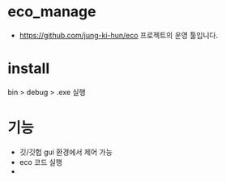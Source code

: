 # eco_manage

- https://github.com/jung-ki-hun/eco 프로젝트의 운영 툴입니다. 

# install

bin > debug > .exe 실행

# 기능

- 깃/깃헙 gui 환경에서 제어 가능
- eco 코드 실행
- 
